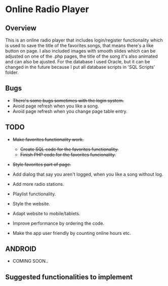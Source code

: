 # Online Radio Player

## Overview
This is an online radio player that includes login/register functionality which is used to save the title of the favorites songs, that means there's a like button on page. I also included images with smooth slides which can be adjusted on one of the .php pages, the title of the song it's also animated and can also be ajusted.
For the database I used Oracle, but it can be changed in the future because I put all database scripts in 'SQL Scripts' folder.

## Bugs
- ~~There's some bugs sometimes with the login system.~~
- Avoid page refresh when you like a song.
- Avoid page refresh when you change page table entry.


## TODO
- ~~Make favorites functionality work.~~
  - ~~Create SQL code for the favorites functionality.~~
  - ~~Finish PHP code for the favorites funcionality.~~

- ~~Style favorites part of page.~~
- Add dialog that say you aren't logged, when you like a song without log.
- Add more radio stations.
- Playlist functionality.
- Style the website.
- Adapt website to mobile/tablets.
- Improve performance by ordering the code.
- Make the app user friendly by counting online hours etc.


## ANDROID
- COMING SOON..


## Suggested functionalities to implement

